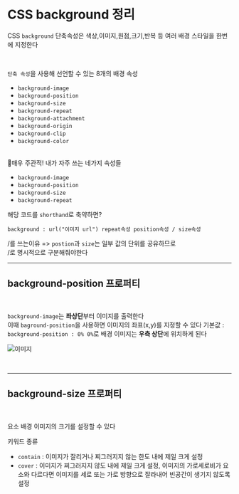 <h1>CSS background 정리</h1>

CSS `background` 단축속성은 색상,이미지,원점,크기,반복 등 여러 배경 스타일을 한번에 지정한다

<br/>

`단축 속성`을 사용해 선언할 수 있는 8개의 배경 속성
- `background-image`
- `background-position`
- `background-size`
- `background-repeat`
- `background-attachment`
- `background-origin`
- `background-clip`
- `background-color`

<br/>
🚨매우 주관적! 내가 자주 쓰는 네가지 속성들

- `background-image`
- `background-position`
- `background-size`
- `background-repeat`

해당 코드를 `shorthand`로 축약하면?

`background : url("이미지 url") repeat속성 position속성 / size속성`

/를 쓰는이유 => `postion`과 `size`는 일부 값의 단위를 공유하므로 <br/> /로 명시적으로 구분해줘야한다 

<hr />

<h2> background-position 프로퍼티 </h2>

<br/>

`background-image`는 **좌상단**부터 이미지를 출력한다<br/>
이때 `baground-position`을 사용하면 이미지의 좌표(x,y)를 지정할 수 있다
기본값 : `background-position : 0% 0%`로 배경 이미지는 **우측 상단**에 위치하게 된다 <br/>

![이미지](https://smooth-crustacean-40b.notion.site/image/https%3A%2F%2Fs3-us-west-2.amazonaws.com%2Fsecure.notion-static.com%2Fd8fefe0f-903e-460f-916b-931f35955e9b%2F%25E1%2584%2589%25E1%2585%25B3%25E1%2584%258F%25E1%2585%25B3%25E1%2584%2585%25E1%2585%25B5%25E1%2586%25AB%25E1%2584%2589%25E1%2585%25A3%25E1%2586%25BA_2023-06-05_%25E1%2584%258B%25E1%2585%25A9%25E1%2584%258C%25E1%2585%25A5%25E1%2586%25AB_10.50.57.png?id=2a77d4f7-93f9-42bb-8e28-681f2e4a3b79&table=block&spaceId=425fec13-6847-4149-b50a-076d6741f03e&width=2000&userId=&cache=v2)

<br/>
<hr/>

<h2> background-size 프로퍼티 </h2>

<br/>

요소 배경 이미지의 크기를 설정할 수 있다
<br/>

키워드 종류
- `contain` : 이미지가 잘리거나 찌그러지지 않는 한도 내에 제일 크게 설정
- `cover` : 이미지가 찌그러지지 않도 내에 제일 크게 설정, 이미지의 가로세로비가 요소와 다르다면 이미지를 세로 또는 가로 방향으로 잘라내어 빈공간이 생기지 않도록 설정


